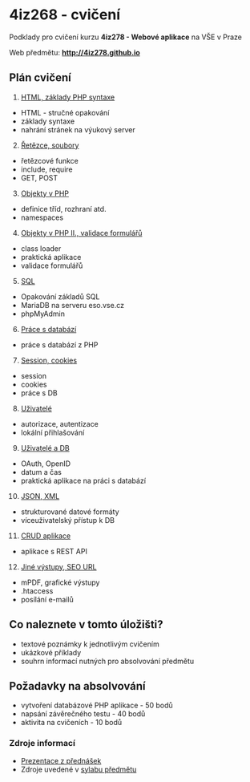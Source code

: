 # 4iz268 - cvičení

Podklady pro cvičení kurzu **4iz278 - Webové aplikace** na VŠE v Praze

Web předmětu: **http://4iz278.github.io**

## Plán cvičení

1. [HTML, základy PHP syntaxe](./01-html-zaklady-php/)
  * HTML - stručné opakování
  * základy syntaxe
  * nahrání stránek na výukový server
2. [Řetězce, soubory](./02-retezce-soubory)
  * řetězcové funkce
  * include, require
  * GET, POST
3. [Objekty v PHP](./03-objekty)
  * definice tříd, rozhraní atd.
  * namespaces
4. [Objekty v PHP II., validace formulářů](./04-objekty-II-validace)
  * class loader
  * praktická aplikace
  * validace formulářů
5. [SQL](./05-sql)
  * Opakování základů SQL
  * MariaDB na serveru eso.vse.cz
  * phpMyAdmin
6. [Práce s databází](./06-databaze)
  * práce s databází z PHP
7. [Session, cookies](./07-session-cookies)
  * session
  * cookies
  * práce s DB
8. [Uživatelé](./08-uzivatele)
  * autorizace, autentizace
  * lokální přihlašování
9. [Uživatelé a DB](./09-uzivatele-db)
  * OAuth, OpenID
  * datum a čas
  * praktická aplikace na práci s databází
10. [JSON, XML](./10-json-xml)
  * strukturované datové formáty
  * víceuživatelský přístup k DB
11. [CRUD aplikace](./11-crud)
  * aplikace s REST API
12. [Jiné výstupy, SEO URL](./12-vystupy-seo)
  * mPDF, grafické výstupy
  * .htaccess
  * posílání e-mailů


## Co naleznete v tomto úložišti?

 * textové poznámky k jednotlivým cvičením
 * ukázkové příklady
 * souhrn informací nutných pro absolvování předmětu

## Požadavky na absolvování
 * vytvoření databázové PHP aplikace - 50 bodů
 * napsání závěrečného testu - 40 bodů
 * aktivita na cvičeních - 10 bodů

### Zdroje informací
 * [Prezentace z přednášek](http://4iz278.github.io/prednasky/)
 * Zdroje uvedené v [sylabu předmětu](./sylabus.pdf)
